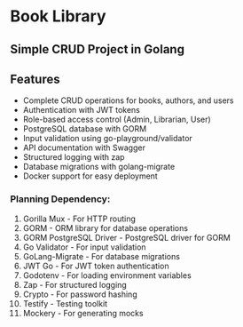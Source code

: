# Book Library
## Simple CRUD Project in Golang

## Features

- Complete CRUD operations for books, authors, and users
- Authentication with JWT tokens
- Role-based access control (Admin, Librarian, User)
- PostgreSQL database with GORM
- Input validation using go-playground/validator
- API documentation with Swagger
- Structured logging with zap
- Database migrations with golang-migrate
- Docker support for easy deployment

### Planning Dependency:
1. Gorilla Mux - For HTTP routing
2. GORM - ORM library for database operations
3. GORM PostgreSQL Driver - PostgreSQL driver for GORM
4. Go Validator - For input validation
5. GoLang-Migrate - For database migrations
6. JWT Go - For JWT token authentication
7. Godotenv - For loading environment variables
8. Zap - For structured logging
9. Crypto - For password hashing
10. Testify - Testing toolkit
11. Mockery - For generating mocks